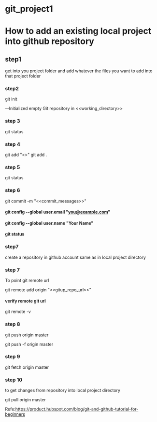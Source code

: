 # git_project1

# How to add an  existing local project into github repository
## step1
get into you project folder and add whatever the files you want to add into that project folder

### step2
git init

--Initialized empty Git repository in <<working_directory>>

### step 3
git status

### step 4
git add "<<filename>>" 
git add .

### step 5
git status

### step 6
git commit -m "<<commit_messages>>"

  #### git config --global user.email "you@example.com"
  #### git config --global user.name "Your Name"
  #### git status

### step7 
create a repository in github account same as in local project directory

### step 7
To point git remote url

git remote add origin "<<gitup_repo_url>>"
 
 #### verify remote git url
 git remote -v
 
### step 8
git push origin master

git push -f origin master

### step 9
git fetch origin master

### step 10 
to get changes from repository into local project directory

git pull origin master




Refe:https://product.hubspot.com/blog/git-and-github-tutorial-for-beginners